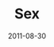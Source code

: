 ---
layout: media
category: media
series: "Collide"
title: "Sex"
date: 2011-08-30
description: "Brian Tome talks about sex and the powerful collisions that surround it."
video: "https://s3.amazonaws.com/crossroadsvideomessages/collide03.mp4"
video-poster: "https://www.crossroads.net/uploadedfiles/collide03_still.jpg"
---